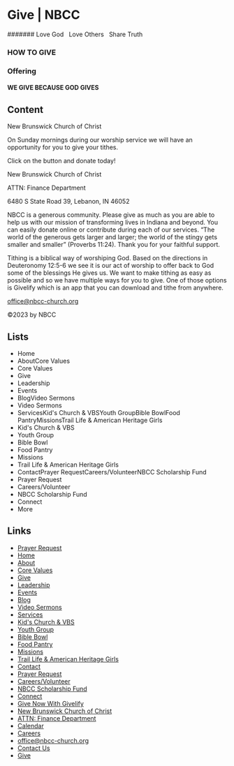 # Give | NBCC

####### Love God   Love Others   Share Truth

### HOW TO GIVE

### Offering

#### WE GIVE BECAUSE GOD GIVES

## Content

New Brunswick Church of Christ

On Sunday mornings during our worship service we will have an opportunity for you to give your tithes.

Click on the button and donate today!

New Brunswick Church of Christ

ATTN: Finance Department

6480 S State Road 39, Lebanon, IN 46052

NBCC is a generous community. Please give as much as you are able to help us with our mission of transforming lives in Indiana and beyond. You can easily donate online or contribute during each of our services. “The world of the generous gets larger and larger; the world of the stingy gets smaller and smaller” (Proverbs 11:24). Thank you for your faithful support.

Tithing is a biblical way of worshiping God. Based on the directions in Deuteronomy 12:5-6 we see it is our act of worship to offer back to God some of the blessings He gives us. We want to make tithing as easy as possible and so we have multiple ways for you to give. One of those options is Givelify which is an app that you can download and tithe from anywhere.

office@nbcc-church.org

©2023 by NBCC

## Lists

- Home
- AboutCore Values
- Core Values
- Give
- Leadership
- Events
- BlogVideo Sermons
- Video Sermons
- ServicesKid's Church & VBSYouth GroupBible BowlFood PantryMissionsTrail Life & American Heritage Girls
- Kid's Church & VBS
- Youth Group
- Bible Bowl
- Food Pantry
- Missions
- Trail Life & American Heritage Girls
- ContactPrayer RequestCareers/VolunteerNBCC Scholarship Fund
- Prayer Request
- Careers/Volunteer
- NBCC Scholarship Fund
- Connect
- More

## Links

- [Prayer Request](../prayer-request/index.html)
- [Home](../index.html)
- [About](../about/index.html)
- [Core Values](../core-values/index.html)
- [Give](./index.html)
- [Leadership](../leadership/index.html)
- [Events](../events/index.html)
- [Blog](../blog/index.html)
- [Video Sermons](../video-sermons/index.html)
- [Services](../services/index.html)
- [Kid's Church & VBS](../kids-church/index.html)
- [Youth Group](../youth-group/index.html)
- [Bible Bowl](../bible-bowl/index.html)
- [Food Pantry](../food-pantry/index.html)
- [Missions](../missions/index.html)
- [Trail Life & American Heritage Girls](../trail-life-and-american-heritage-girls/index.html)
- [Contact](../contact/index.html)
- [Prayer Request](../prayer-request/index.html)
- [Careers/Volunteer](../careers-volunteer/index.html)
- [NBCC Scholarship Fund](../scholarship/index.html)
- [Connect](../members/index.html)
- [Give Now With Givelify](https://www.givelify.com/donate/new-brunswick-church-of-christ-lebanon-in-2j7wy5NjQ0NDE=/donation/amount)
- [New Brunswick Church of Christ](../index.html)
- [ATTN: Finance Department](../index.html)
- [Calendar](../events/index.html)
- [Careers](../careers-volunteer/index.html)
- [office@nbcc-church.org](mailto:office@nbcc-church.org)
- [Contact Us](../contact/index.html)
- [Give](./index.html)

